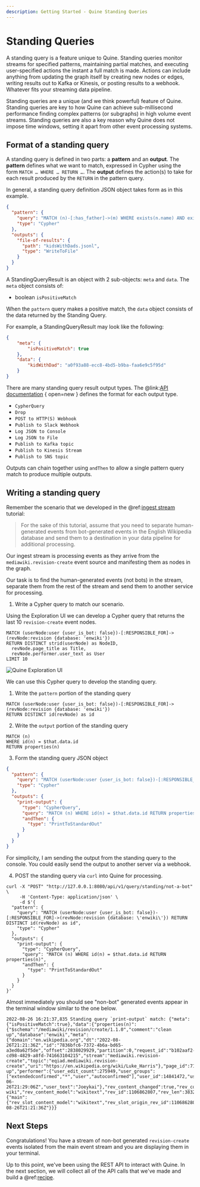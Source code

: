```yaml
---
description: Getting Started - Quine Standing Queries
---
```


# Standing Queries

A standing query is a feature unique to Quine. Standing queries monitor streams for specified patterns, maintaining partial matches, and executing user-specified actions the instant a full match is made. Actions can include anything from updating the graph itself by creating new nodes or edges, writing results out to Kafka or Kinesis, or posting results to a webhook. Whatever fits your streaming data pipeline.

Standing queries are a unique (and we think powerful) feature of Quine. Standing queries are key to how Quine can achieve sub-millisecond performance finding complex patterns (or subgraphs) in high volume event streams. Standing queries are also a key reason why Quine does not impose time windows, setting it apart from other event processing systems.

## Format of a standing query

A standing query is defined in two parts: a **pattern** and an **output**. The **pattern** defines what we want to match, expressed in Cypher using the form `MATCH … WHERE … RETURN …`. The **output** defines the action(s) to take for each result produced by the `RETURN`  in the pattern query.

In general, a standing query definition JSON object takes form as in this example.

```json
{
  "pattern": {
    "query": "MATCH (n)-[:has_father]->(m) WHERE exists(n.name) AND exists(m.name) RETURN DISTINCT strId(n) AS kidWithDad",
    "type": "Cypher"
  },
  "outputs": {
    "file-of-results": {
      "path": "kidsWithDads.jsonl",
      "type": "WriteToFile"
    }
  }
}
```

A StandingQueryResult is an object with 2 sub-objects: `meta` and `data`. The `meta` object consists of:

* boolean `isPositiveMatch`

When the `pattern` query makes a positive match, the `data` object consists of the data returned by the Standing Query.

For example, a StandingQueryResult may look like the following:

```json
{
    "meta": {
        "isPositiveMatch": true
    },
    "data": {
        "kidWithDad": "a0f93a88-ecc8-4bd5-b9ba-faa6e9c5f95d"
    }
}
```

There are many standing query result output types. The @link:[API documentation](https://docs.quine.io/reference/rest-api.html#/schemas/StandingQueryResultOutput) { open=new } defines the format for each output type.  

* `CypherQuery`
* `Drop`
* `POST to HTTP(S) Webhook`
* `Publish to Slack Webhook`
* `Log JSON to Console`
* `Log JSON to File`
* `Publish to Kafka topic`
* `Publish to Kinesis Stream`
* `Publish to SNS topic`

Outputs can chain together using `andThen` to allow a single pattern query match to produce multiple outputs.

## Writing a standing query

Remember the scenario that we developed in the @ref:[ingest stream](ingest-streams-tutorial.md) tutorial:

>For the sake of this tutorial, assume that you need to separate human-generated events from bot-generated events in the English Wikipedia database and send them to a destination in your data pipeline for additional processing.

Our ingest stream is processing events as they arrive from the `mediawiki.revision-create` event source and manifesting them as nodes in the graph.

Our task is to find the human-generated events (not bots) in the stream, separate them from the rest of the stream and send them to another service for processing.

1. Write a Cypher query to match our scenario.

Using the Exploration UI we can develop a Cypher query that returns the last 10 `revision-create` event nodes.

```cypher
MATCH (userNode:user {user_is_bot: false})-[:RESPONSIBLE_FOR]->(revNode:revision {database: 'enwiki'})
RETURN DISTINCT strid(userNode) as NodeID,
  revNode.page_title as Title,
  revNode.performer.user_text as User
LIMIT 10
```

![Quine Exploration UI](images/not-a-bot-query.png)

We can use this Cypher query to develop the standing query.

1. Write the `pattern`  portion of the standing query

```cypher
MATCH (userNode:user {user_is_bot: false})-[:RESPONSIBLE_FOR]->(revNode:revision {database: 'enwiki'})
RETURN DISTINCT id(revNode) as id
```

2. Write the `output` portion of the standing query

```cypher
MATCH (n)
WHERE id(n) = $that.data.id
RETURN properties(n)
```

3. Form the standing query JSON object

```json
{
  "pattern": {
    "query": "MATCH (userNode:user {user_is_bot: false})-[:RESPONSIBLE_FOR]->(revNode:revision {database: 'enwiki'}) RETURN DISTINCT id(revNode) as id",
    "type": "Cypher"
  },
  "outputs": {
    "print-output": {
      "type": "CypherQuery",
      "query": "MATCH (n) WHERE id(n) = $that.data.id RETURN properties(n)",
      "andThen": {
        "type": "PrintToStandardOut"
      }
    }
  }
}
```

For simplicity, I am sending the output from the standing query to the console. You could easily send the output to another server via a webhook.

4. POST the standing query via `curl` into Quine for processing.

```shell
curl -X "POST" "http://127.0.0.1:8080/api/v1/query/standing/not-a-bot" \
     -H 'Content-Type: application/json' \
     -d $'{
  "pattern": {
    "query": "MATCH (userNode:user {user_is_bot: false})-[:RESPONSIBLE_FOR]->(revNode:revision {database: \'enwiki\'}) RETURN DISTINCT id(revNode) as id",
    "type": "Cypher"
  },
  "outputs": {
    "print-output": {
      "type": "CypherQuery",
      "query": "MATCH (n) WHERE id(n) = $that.data.id RETURN properties(n)",
      "andThen": {
        "type": "PrintToStandardOut"
      }
    }
  }
}'
```

Almost immediately you should see "non-bot" generated events appear in the terminal window similar to the one below.

```shell
2022-08-26 16:21:37,835 Standing query `print-output` match: {"meta":{"isPositiveMatch":true},"data":{"properties(n)":{"$schema":"/mediawiki/revision/create/1.1.0","comment":"clean up","database":"enwiki","meta":{"domain":"en.wikipedia.org","dt":"2022-08-26T21:21:36Z","id":"7836bfc6-7372-4b6a-bd65-a3ed0a62f5de","offset":2838029929,"partition":0,"request_id":"b102aaf2-cd98-4829-a8fd-741663104215","stream":"mediawiki.revision-create","topic":"eqiad.mediawiki.revision-create","uri":"https://en.wikipedia.org/wiki/Luke_Harris"},"page_id":71585932,"page_is_redirect":false,"page_namespace":0,"page_title":"Luke_Harris","parsedcomment":"clean up","performer":{"user_edit_count":275949,"user_groups":["extendedconfirmed","*","user","autoconfirmed"],"user_id":14841472,"user_is_bot":false,"user_registration_dt":"2011-06-26T21:29:06Z","user_text":"Joeykai"},"rev_content_changed":true,"rev_content_format":"text/x-wiki","rev_content_model":"wikitext","rev_id":1106862807,"rev_len":3832,"rev_minor_edit":true,"rev_parent_id":1106729293,"rev_sha1":"ltx1i9nlezpw1wvak4mueahi6v3f155","rev_slots":{"main":{"rev_slot_content_model":"wikitext","rev_slot_origin_rev_id":1106862807,"rev_slot_sha1":"ltx1i9nlezpw1wvak4mueahi6v3f155","rev_slot_size":3832}},"rev_timestamp":"2022-08-26T21:21:36Z"}}}
```

## Next Steps

Congratulations! You have a stream of non-bot generated `revision-create` events isolated from the main event stream and you are displaying them in your terminal.

Up to this point, we've been using the REST API to interact with Quine. In the next section, we will collect all of the API calls that we've made and build a @ref:[recipe](recipes-tutorial.md).
